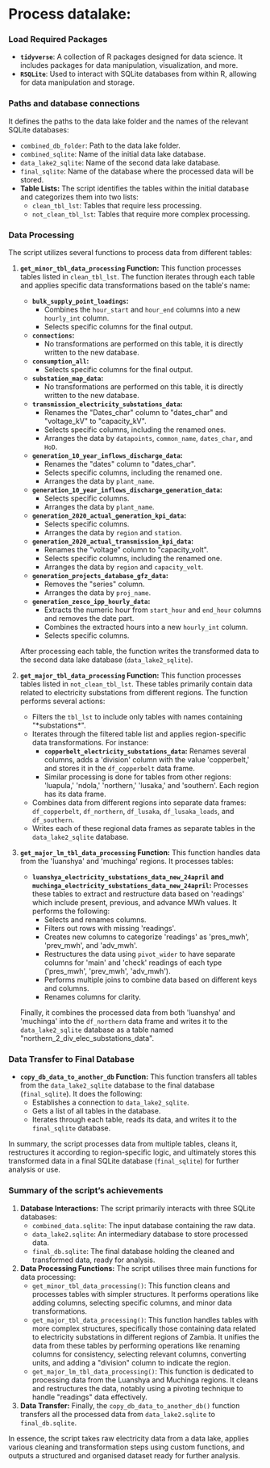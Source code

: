 # Process datalake:

### **Load Required Packages**

- **`tidyverse`**: A collection of R packages designed for data science. It includes packages for data manipulation, visualization, and more.
- **`RSQLite`**: Used to interact with SQLite databases from within R, allowing for data manipulation and storage.

### **Paths and database connections**

It defines the paths to the data lake folder and the names of the relevant SQLite databases:

- `combined_db_folder`: Path to the data lake folder.
- `combined_sqlite`: Name of the initial data lake database.
- `data_lake2_sqlite`: Name of the second data lake database.
- `final_sqlite`: Name of the database where the processed data will be stored.
- **Table Lists:** The script identifies the tables within the initial database and categorizes them into two lists:
    - `clean_tbl_lst`: Tables that require less processing.
    - `not_clean_tbl_lst`: Tables that require more complex processing.

### **Data Processing**

The script utilizes several functions to process data from different tables:

1. **`get_minor_tbl_data_processing` Function:** This function processes tables listed in `clean_tbl_lst`. The function iterates through each table and applies specific data transformations based on the table's name:
    - **`bulk_supply_point_loadings`:**
        - Combines the `hour_start` and `hour_end` columns into a new `hourly_int` column.
        - Selects specific columns for the final output.
    - **`connections`:**
        - No transformations are performed on this table, it is directly written to the new database.
    - **`consumption_all`:**
        - Selects specific columns for the final output.
    - **`substation_map_data`:**
        - No transformations are performed on this table, it is directly written to the new database.
    - **`transmission_electricity_substations_data`:**
        - Renames the "Dates\_char" column to "dates\_char" and "voltage\_kV" to "capacity\_kV".
        - Selects specific columns, including the renamed ones.
        - Arranges the data by `datapoints`, `common_name`, `dates_char`, and `HoD`.
    - **`generation_10_year_inflows_discharge_data`:**
        - Renames the "dates" column to "dates\_char".
        - Selects specific columns, including the renamed one.
        - Arranges the data by `plant_name`.
    - **`generation_10_year_inflows_discharge_generation_data`:**
        - Selects specific columns.
        - Arranges the data by `plant_name`.
    - **`generation_2020_actual_generation_kpi_data`:**
        - Selects specific columns.
        - Arranges the data by `region` and `station`.
    - **`generation_2020_actual_transmission_kpi_data`:**
        - Renames the "voltage" column to "capacity\_volt".
        - Selects specific columns, including the renamed one.
        - Arranges the data by `region` and `capacity_volt`.
    - **`generation_projects_database_gfz_data`:**
        - Removes the "series" column.
        - Arranges the data by `proj_name`.
    - **`generation_zesco_ipp_hourly_data`:**
        - Extracts the numeric hour from `start_hour` and `end_hour` columns and removes the date part.
        - Combines the extracted hours into a new `hourly_int` column.
        - Selects specific columns.
    
    After processing each table, the function writes the transformed data to the second data lake database (`data_lake2_sqlite`).
    
2. **`get_major_tbl_data_processing` Function:** This function processes tables listed in `not_clean_tbl_lst`. These tables primarily contain data related to electricity substations from different regions. The function performs several actions:
    - Filters the `tbl_lst` to include only tables with names containing "\*substations\*".
    - Iterates through the filtered table list and applies region-specific data transformations. For instance:
        - **`copperbelt_electricity_substations_data`:** Renames several columns, adds a 'division' column with the value 'copperbelt,' and stores it in the `df_copperbelt` data frame.
        - Similar processing is done for tables from other regions: 'luapula,' 'ndola,' 'northern,' 'lusaka,' and 'southern'. Each region has its data frame.
    - Combines data from different regions into separate data frames: `df_copperbelt`, `df_northern`, `df_lusaka`, `df_lusaka_loads`, and `df_southern`.
    - Writes each of these regional data frames as separate tables in the `data_lake2_sqlite` database.
3. **`get_major_lm_tbl_data_processing` Function:** This function handles data from the 'luanshya' and 'muchinga' regions. It processes tables:
    - **`luanshya_electricity_substations_data_new_24april` and `muchinga_electricity_substations_data_new_24april`:** Processes these tables to extract and restructure data based on 'readings' which include present, previous, and advance MWh values. It performs the following:
        - Selects and renames columns.
        - Filters out rows with missing 'readings'.
        - Creates new columns to categorize 'readings' as 'pres\_mwh', 'prev\_mwh', and 'adv\_mwh'.
        - Restructures the data using `pivot_wider` to have separate columns for 'main' and 'check' readings of each type ('pres_mwh', 'prev_mwh', 'adv_mwh').
        - Performs multiple joins to combine data based on different keys and columns.
        - Renames columns for clarity.
    
    Finally, it combines the processed data from both 'luanshya' and 'muchinga' into the `df_northern` data frame and writes it to the `data_lake2_sqlite` database as a table named "northern\_2\_div\_elec\_substations\_data".
    

### Data Transfer to Final Database

- **`copy_db_data_to_another_db` Function:** This function transfers all tables from the `data_lake2_sqlite` database to the final database (`final_sqlite`). It does the following:
    - Establishes a connection to `data_lake2_sqlite`.
    - Gets a list of all tables in the database.
    - Iterates through each table, reads its data, and writes it to the `final_sqlite` database.

In summary, the script processes data from multiple tables, cleans it, restructures it according to region-specific logic, and ultimately stores this transformed data in a final SQLite database (`final_sqlite`) for further analysis or use.

### Summary of the script’s achievements

1. **Database Interactions:** The script primarily interacts with three SQLite databases:
    - `combined_data.sqlite`: The input database containing the raw data.
    - `data_lake2.sqlite`: An intermediary database to store processed data.
    - `final_db.sqlite`: The final database holding the cleaned and transformed data, ready for analysis.
2. **Data Processing Functions:** The script utilises three main functions for data processing:
    - `get_minor_tbl_data_processing()`: This function cleans and processes tables with simpler structures. It performs operations like adding columns, selecting specific columns, and minor data transformations.
    - `get_major_tbl_data_processing()`: This function handles tables with more complex structures, specifically those containing data related to electricity substations in different regions of Zambia. It unifies the data from these tables by performing operations like renaming columns for consistency, selecting relevant columns, converting units, and adding a "division" column to indicate the region.
    - `get_major_lm_tbl_data_processing()`: This function is dedicated to processing data from the Luanshya and Muchinga regions. It cleans and restructures the data, notably using a pivoting technique to handle "readings" data effectively.
3. **Data Transfer:** Finally, the `copy_db_data_to_another_db()` function transfers all the processed data from `data_lake2.sqlite` to `final_db.sqlite`.

In essence, the script takes raw electricity data from a data lake, applies various cleaning and transformation steps using custom functions, and outputs a structured and organised dataset ready for further analysis.